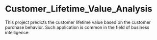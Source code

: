 # Customer_Lifetime_Value_Analysis
This project predicts the customer lifetime value based on the customer purchase behavior. Such application is common in the field of business intelligence
